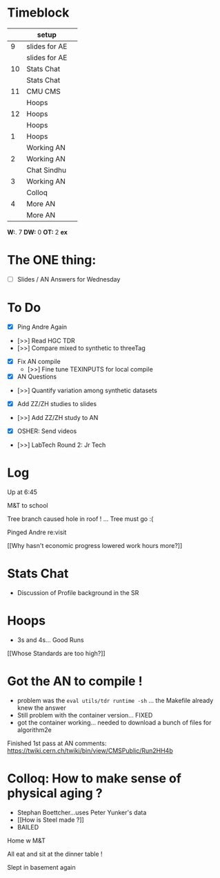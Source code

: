 # Timeblock

|     | setup          |     |
| --- | -------------- | --- |
| 9   | slides for  AE |     |
|     | slides for  AE |     |
| 10  | Stats Chat     |     |
|     | Stats Chat     |     |
| 11  | CMU CMS        |     |
|     | Hoops          |     |
| 12  | Hoops          |     |
|     | Hoops          |     |
| 1   | Hoops          |     |
|     | Working AN     |     |
| 2   | Working AN     |     |
|     | Chat Sindhu    |     |
| 3   | Working AN     |     |
|     | Colloq         |     |
| 4   | More AN        |     |
|     | More AN        |     |

**W:**. 7 
**DW:** 0 
**OT:**  2 
**ex** 

# The ONE thing: 
- [ ] Slides / AN Answers for Wednesday


# To Do
- [x] Ping Andre Again 
- [>>] Read HGC TDR
- [>>] Compare mixed to synthetic to threeTag
- [x] Fix AN compile
	- [>>] Fine tune TEXINPUTS for local compile
- [x]  AN Questions
- [>>]  Quantify variation among synthetic datasets 
- [x] Add ZZ/ZH studies to slides
- [>>] Add ZZ/ZH study to AN
- [x] OSHER: Send videos 
- [>>] LabTech Round 2: Jr Tech


# Log


Up at 6:45

M&T to school 

Tree branch caused hole in roof ! ... Tree must go :(

Pinged Andre re:visit 

[[Why hasn't economic progress lowered work hours more?]]

# Stats Chat
- Discussion of Profile background in the SR

# Hoops
- 3s and 4s... Good Runs

[[Whose Standards are too high?]]

# Got the AN to compile !
- problem was the  `eval utils/tdr runtime -sh` ... the Makefile already knew the answer
- Still problem with the container version... FIXED
- got the container working... needed to download a bunch of files for algorithm2e

Finished 1st pass at AN comments:
	https://twiki.cern.ch/twiki/bin/view/CMSPublic/Run2HH4b

# Colloq: How to make sense of physical aging ?
- Stephan Boettcher...uses Peter Yunker's data
- [[How is Steel made ?]]
- BAILED 


Home w M&T

All eat and sit at the dinner table !

Slept in basement again
